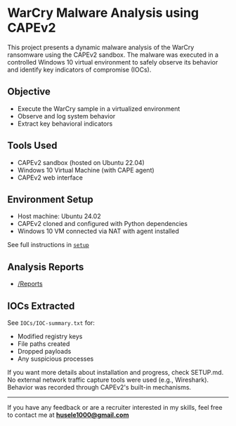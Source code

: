 # WarCry Malware Analysis using CAPEv2

This project presents a dynamic malware analysis of the WarCry ransomware using the CAPEv2 sandbox. The malware was executed in a controlled Windows 10 virtual environment to safely observe its behavior and identify key indicators of compromise (IOCs).

## Objective
- Execute the WarCry sample in a virtualized environment
- Observe and log system behavior
- Extract key behavioral indicators

## Tools Used
- CAPEv2 sandbox (hosted on Ubuntu 22.04)
- Windows 10 Virtual Machine (with CAPE agent)
- CAPEv2 web interface

## Environment Setup
- Host machine: Ubuntu 24.02
- CAPEv2 cloned and configured with Python dependencies
- Windows 10 VM connected via NAT with agent installed

See full instructions in [`setup`](SETUP.md)

## Analysis Reports
- [/Reports](report/)

## IOCs Extracted
See `IOCs/IOC-summary.txt` for:
- Modified registry keys
- File paths created
- Dropped payloads
- Any suspicious processes

If you want more details about installation and progress, check SETUP.md.
No external network traffic capture tools were used (e.g., Wireshark). Behavior was recorded through CAPEv2's built-in mechanisms.

---

If you have any feedback or are a recruiter interested in my skills, feel free to contact me at **husele1000@gmail.com**
